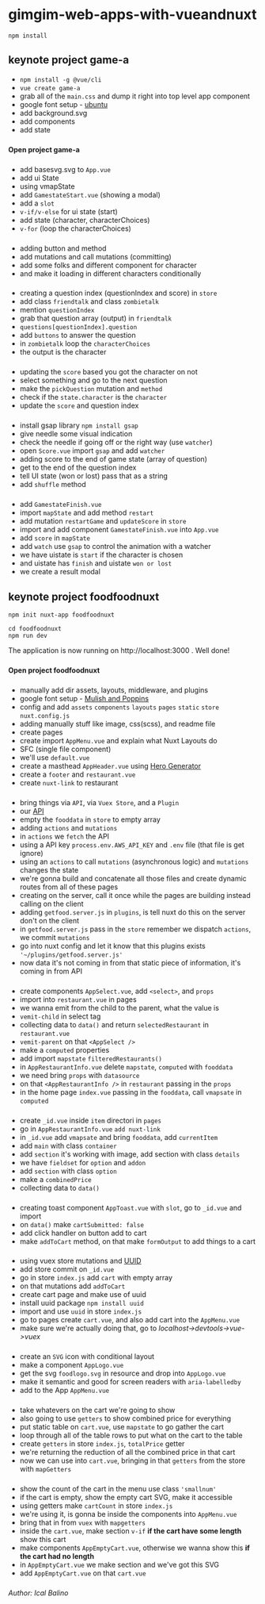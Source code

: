 # gimgim-web-apps-with-vueandnuxt
```
npm install
```

## keynote project game-a
- `npm install -g @vue/cli`
- `vue create game-a`
- grab all of the `main.css` and dump it right into top level app component 
- google font setup - [ubuntu](https://fonts.googleapis.com/css2?family=Ubuntu:wght@300;400&display=swap)
- add background.svg
- add components
- add state
###
**Open project game-a**
###
- add basesvg.svg to `App.vue`
- add ui State
- using vmapState
- add `GamestateStart.vue` (showing a modal)
- add a `slot`
- `v-if/v-else` for ui state (start)
- add state (character, characterChoices)
- `v-for` (loop the characterChoices)
###
- adding button and method
- add mutations and call mutations (committing)
- add some folks and different component for character
- and make it loading in different characters conditionally
###
- creating a question index (questionIndex and score) in `store`
- add class `friendtalk` and class `zombietalk`
- mention `questionIndex`
- grab that question array (output) in `friendtalk`
- `questions[questionIndex].question`
- add `buttons` to answer the question
- in `zombietalk` loop the `characterChoices`
- the output is the character
###
- updating the `score` based you got the character on not
- select something and go to the next question
- make the `pickQuestion` mutation and `method`
- check if the `state.character` is the `character`
- update the `score` and question index
###
- install gsap library `npm install gsap`
- give needle some visual indication
- check the needle if going off or the right way (use `watcher`)
- open `Score.vue` import `gsap` and add `watcher` 
- adding score to the end of game state (array of question)
- get to the end of the question index 
- tell UI state (won or lost) pass that as a string
- add `shuffle` method
###
- add `GamestateFinish.vue`
- import `mapState` and add method `restart`
- add mutation `restartGame` and `updateScore` in `store`
- import and add component `GamestateFinish.vue` into `App.vue`
- add `score` in `mapState`
- add `watch` use `gsap` to control the animation with a watcher
- we have uistate is `start` if the character is chosen
- and uistate has `finish` and uistate `won or lost`
- we create a result modal
###
###

## keynote project foodfoodnuxt
```
npm init nuxt-app foodfoodnuxt
```
```
cd foodfoodnuxt
npm run dev
```
The application is now running on http://localhost:3000 . Well done!
###
**Open project foodfoodnuxt**
###
- manually add dir assets, layouts, middleware, and plugins  
- google font setup - [Mulish and Poppins](https://fonts.googleapis.com/css2?family=Mulish:wght@300&family=Poppins:wght@600&display=swap)
- config and add `assets` `components` `layouts` `pages` `static` `store` `nuxt.config.js`
- adding manually stuff like image, css(scss), and readme file
- create pages
- create import `AppMenu.vue` and explain what Nuxt Layouts do
- SFC (single file component)
- we'll use `default.vue`
- create a masthead `AppHeader.vue` using [Hero Generator](https://hero-generator.netlify.app/)
- create a `footer` and `restaurant.vue`
- create `nuxt-link` to restaurant
###
- bring things via `API`, via `Vuex Store`, and a `Plugin`
- our [API](https://dva9vm8f1h.execute-api.us-east-2.amazonaws.com/production/restaurants)
- empty the `fooddata` in `store` to empty array
- adding `actions` and `mutations`
- in `actions` we `fetch` the API
- using a API key `process.env.AWS_API_KEY` and `.env` file (that file is get ignore)
- using an `actions` to call `mutations` (asynchronous logic) and `mutations` changes the state
- we're gonna build and concatenate all those files and create dynamic routes from all of these pages
- creating on the server, call it once while the pages are building instead calling on the client
- adding `getfood.server.js` in `plugins`, is tell nuxt do this on the server don't on the client
- in `getfood.server.js` pass in the `store` remember we dispatch `actions`, we commit `mutations`
- go into nuxt config and let it know that this plugins exists `'~/plugins/getfood.server.js'`
- now data it's not coming in from that static piece of information, it's coming in from API
###
- create components `AppSelect.vue`, add `<select>`, and `props`
- import into `restaurant.vue` in pages
- we wanna emit from the child to the parent, what the value is
- `vemit-child` in select tag 
- collecting data to `data()` and return `selectedRestaurant` in `restaurant.vue`
- `vemit-parent` on that `<AppSelect />`
- make a `computed` properties
- add import `mapstate` `filteredRestaurants()`
- in `AppRestaurantInfo.vue` delete `mapstate`, `computed` with `fooddata`
- we need bring `props` with `datasource`
- on that `<AppRestaurantInfo />` in `restaurant` passing in the `props`
- in the home page `index.vue` passing in the `fooddata`, call `vmapsate` in `computed`
###
- create `_id.vue` inside `item` directori in `pages`
- go in `AppRestaurantInfo.vue` `add nuxt-link`
- in `_id.vue` add `vmapsate` and bring `fooddata`, add `currentItem`
- add `main` with class `container`
- add `section` it's working with image, add section with class `details`
- we have `fieldset` for `option` and `addon`
- add `section` with class `option`
- make a `combinedPrice`
- collecting data to `data()`
###
- creating toast component `AppToast.vue` with `slot`, go to `_id.vue` and import
- on `data()` make `cartSubmitted: false`
- add click handler on button add to cart
- make `addToCart` method, on that make `formOutput` to add things to a cart
###
- using vuex store mutations and [UUID](https://www.npmjs.com/package/uuid)
- add store commit on `_id.vue`
- go in store `index.js` add `cart` with empty array 
- on that mutations add `addToCart`
- create cart page and make use of uuid
- install uuid package `npm install uuid`
- import and use `uuid` in store `index.js`
- go to pages create `cart.vue`, and also add cart into the `AppMenu.vue`
- make sure we're actually doing that, go to _localhost->devtools->vue->vuex_
###
- create an `SVG` icon with conditional layout
- make a component `AppLogo.vue`
- get the svg `foodlogo.svg` in resource and drop into `AppLogo.vue`
- make it semantic and good for screen readers with `aria-labelledby`
- add to the App `AppMenu.vue`
###
- take whatevers on the cart we're going to show
- also going to use `getters` to show combined price for everything
- put static table on `cart.vue`, use `mapstate` to go gather the cart
- loop through all of the table rows to put what on the cart to the table
- create `getters` in store `index.js`, `totalPrice` getter
- we're returning the reduction of all the combined price in that cart
- now we can use into `cart.vue`, bringing in that `getters` from the store with `mapGetters`
###
- show the count of the cart in the menu use class `'smallnum'`
- if the cart is empty, show the empty cart SVG, make it accessible
- using getters make `cartCount` in store `index.js`
- we're using it, is gonna be inside the components into `AppMenu.vue` 
- bring that in from `vuex` with `mapgetters` 
- inside the `cart.vue`, make section `v-if` **if the cart have some length** show this cart
- make components `AppEmptyCart.vue`, otherwise we wanna show this **if the cart had no length**
- in `AppEmptyCart.vue` we make section and we've got this SVG
- add `AppEmptyCart.vue` on that `cart.vue`



###

_Author: Ical Balino_

###